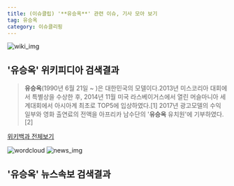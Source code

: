 ```yaml
---
title: (이슈클립) '**유승옥**' 관련 이슈, 기사 모아 보기
tag: 유승옥
category: 이슈클리핑
---
```

![wiki_img](https://user-images.githubusercontent.com/42597476/44503234-41136a80-a6d0-11e8-9071-6fc6418eafe4.png)
## **'**유승옥**'** 위키피디아 검색결과
>**유승옥**(1990년 6월 21일 ~ )은 대한민국의 모델이다.2013년 미스코리아 대회에서 특별상을 수상한 후, 2014년 11월 미국 라스베이거스에서 열린 머슬마니아 세계대회에서 아시아계 최초로 TOP5에 입상하였다.[1] 2017년 광고모델의 수익 일부와 영화 출연료의 전액을 아프리카 남수단의 '**유승옥** 유치원'에 기부하였다.[2]

<a href="https://ko.wikipedia.org/wiki/유승옥" target="_blank">위키백과 전체보기</a>

![wordcloud](https://s3.ap-northeast-2.amazonaws.com/lyrics101-wordcloud/2018-09-17-1537127462.png)
![news_img](https://user-images.githubusercontent.com/42597476/44507050-1206f400-a6e4-11e8-8d98-7ffbfebb353f.png)
## **'**유승옥**'** 뉴스속보 검색결과

